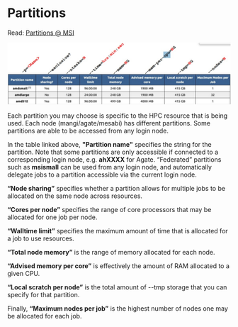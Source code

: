 # Partitions

Read:  [Partitions @ MSI](https://www.msi.umn.edu/partitions)

![Partions of MSI](img/partitions-example.jpeg)

Each partition you may choose is specific to the HPC resource that is being used. Each node (mangi/agate/mesabi) has different partitions. Some partitions are able to be accessed from any login node.


In the table linked above, **"Partition name"** specifies the string for the partition. Note that some partitions are only accessible if connected to a corresponding login node, e.g. **ahXXXX** for Agate. “Federated” partitions such as **msismall** can be used from any login node, and automatically delegate jobs to a partition accessible via the current login node. 


**“Node sharing”** specifies whether a partition allows for multiple jobs to be allocated on the same node across resources.


**“Cores per node”** specifies the range of core processors that may be allocated for one job per node. 


**“Walltime limit”** specifies the maximum amount of time that is allocated for a job to use resources. 


**“Total node memory”** is the range of memory allocated for each node. 


**“Advised memory per core”** is effectively the amount of RAM allocated to a given CPU. 


**“Local scratch per node”** is the total amount of --tmp storage that you can specify for that partition. 


Finally, **“Maximum nodes per job”** is the highest number of nodes one may be allocated for each job.
